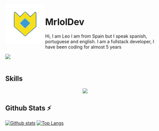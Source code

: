 <img align='left' src='./assets/logo.gif' width='25%' heigh="35%">

# MrlolDev

Hi, I am Leo I am from Spain but I speak spanish, portuguese and english. I am a fullstack developer, I have been coding for almost 5 years

![](https://komarev.com/ghpvc/?username=MrlolGFX&color=2062af&label=Profile+views)
<br></br>

## Skills
<p align="center">
<img src="https://skillicons.dev/icons?i=js,ts,vercel,vscode,nodejs,nextjs,react,nuxtjs,tailwind,md,bots,git,github,githubactions,linux,docker,nginx,html,css,sass,cloudflare,mongodb,mysql,postgres,redis,sqlite,supabase,sequelize,rabbitmq,astro,express,bash,powershell,electron,bootstrap,ps,python&theme=dark"
</p>
 
## Github Stats ⚡
<a href="#">![Github stats](https://github-readme-stats.vercel.app/api?username=MrlolDev&theme=transparent&count_private=true&hide_border=true&line_height=20)</a>
<a href="#">![Top Langs](https://github-readme-stats.vercel.app/api/top-langs/?username=MrlolDev&layout=compact&theme=transparent&count_private=true&hide_border=true)</a>
